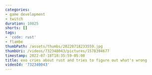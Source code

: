 ```yaml
---
categories:
- game development
- twitch
duration: 10025
shorts: []
tags:
- 'code: rust'
- flambe
thumbPath: /assets/thumbs/20220718233559.jpg
thumbUri: /videos/732348043/pictures/1578394677
timestamp: 2022-07-18T18:35:59-05:00
title: exo cries about rust and tries to figure out what's wrong
videoId: '732348043'
---
```

